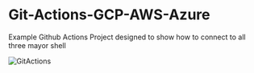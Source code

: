 # Git-Actions-GCP-AWS-Azure
Example Github Actions Project designed to show how to connect to all three mayor shell

![GitActions]([https://github.com/TheStoneMX/Git-Actions-GCP-AWS-Azure/tree/main#:~:text=An%20illustration%20of%20continuous%20integration%20with%20Git%20actions%20connecting%20the%20three%20major%20cloud%20platforms_%20Google%20Cloud%20Platform%20(GCP)%2C%20Amazon%20Web%20Service.webp](https://github.com/TheStoneMX/Git-Actions-GCP-AWS-Azure/blob/b7805b7fdc6db9bd481000a26a7bea90467026f6/%20An%20illustration%20of%20continuous%20integration%20with%20Git%20actions%20connecting%20the%20three%20major%20cloud%20platforms_%20Google%20Cloud%20Platform%20(GCP)%2C%20Amazon%20Web%20Service.webp))
